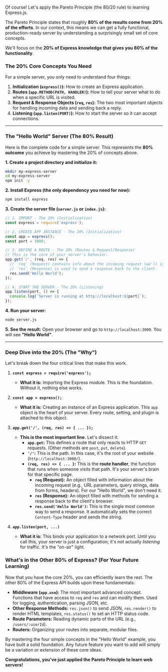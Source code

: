 Of course! Let's apply the Pareto Principle (the 80/20 rule) to learning Express.js.

The Pareto Principle states that roughly **80% of the results come from 20% of the efforts**. In our context, this means we can get a fully functional, production-ready server by understanding a surprisingly small set of core concepts.

We'll focus on the **20% of Express knowledge that gives you 80% of the functionality**.

### The 20% Core Concepts You Need

For a simple server, you only need to understand four things:

1.  **Initialization (`express()`):** How to create an Express application.
2.  **Routes (`app.METHOD(PATH, HANDLER)`):** How to tell your server what to do when a specific URL is visited.
3.  **Request & Response Objects (`req`, `res`):** The two most important objects for handling incoming data and sending back a reply.
4.  **Listening (`app.listen(PORT)`):** How to start the server so it can accept connections.

---

### The "Hello World" Server (The 80% Result)

Here is the complete code for a simple server. This represents the **80% outcome** you achieve by mastering the 20% of concepts above.

**1. Create a project directory and initialize it:**
```bash
mkdir my-express-server
cd my-express-server
npm init -y
```

**2. Install Express (the only dependency you need for now):**
```bash
npm install express
```

**3. Create the server file (`server.js` or `index.js`):**

```javascript
// 1. IMPORT - The 20% (Initialization)
const express = require('express');

// 2. CREATE APP INSTANCE - The 20% (Initialization)
const app = express();
const port = 3000;

// 3. DEFINE A ROUTE - The 20% (Routes & Request/Response)
// This is the core of your server's behavior.
app.get('/', (req, res) => {
  // `req` (Request) contains info about the incoming request (we'll ignore it for now).
  // `res` (Response) is used to send a response back to the client.
  res.send('Hello World');
});

// 4. START THE SERVER - The 20% (Listening)
app.listen(port, () => {
  console.log(`Server is running at http://localhost:${port}`);
});
```

**4. Run your server:**
```bash
node server.js
```

**5. See the result:**
Open your browser and go to `http://localhost:3000`. You will see **"Hello World"**.

---

### Deep Dive into the 20% (The "Why")

Let's break down the four critical lines that make this work.

1.  **`const express = require('express');`**
    *   **What it is:** Importing the Express module. This is the foundation. Without it, nothing else works.

2.  **`const app = express();`**
    *   **What it is:** Creating an instance of an Express application. This `app` object is the heart of your server. Every route, setting, and plugin is attached to this object.

3.  **`app.get('/', (req, res) => { ... });`**
    *   **This is the most important line.** Let's dissect it:
        *   **`app.get`:** This defines a route that only reacts to HTTP `GET` requests. (Other methods are `post`, `put`, `delete`).
        *   **`'/'`:** This is the path. In this case, it's the root of your website (`http://localhost:3000/`).
        *   **`(req, res) => { ... }`:** This is the **route handler**, the function that runs when someone visits that path. It's your server's brain for that specific page.
            *   **`req` (Request):** An object filled with information about the incoming request (e.g., URL parameters, query strings, data from forms, headers). For our "Hello World", we don't need it.
            *   **`res` (Response):** An object filled with methods for sending a response back to the client's browser.
            *   **`res.send('Hello World')`:** This is the single most common way to send a response. It automatically sets the correct `Content-Type` header and sends the string.

4.  **`app.listen(port, ...)`**
    *   **What it is:** This binds your application to a network port. Until you call this, your server is just a configuration; it's not actually *listening* for traffic. It's the "on-air" light.

### What's in the Other 80% of Express? (For Your Future Learning)

Now that you have the core 20%, you can efficiently learn the rest. The other 80% of the Express API builds upon these fundamentals:

*   **Middleware (`app.use`):** The most important advanced concept. Functions that have access to `req` and `res` and can modify them. Used for logging, authentication, parsing JSON, etc.
*   **Other Response Methods:** `res.json()` to send JSON, `res.render()` to render HTML templates, `res.status()` to set an HTTP status code.
*   **Route Parameters:** Reading dynamic parts of the URL (e.g., `/users/:userId`).
*   **Routers:** Organizing your routes into separate, modular files.

By mastering the four simple concepts in the "Hello World" example, you have built a solid foundation. Any future feature you want to add will simply be a variation or extension of these core ideas.

**Congratulations, you've just applied the Pareto Principle to learn web servers!**
